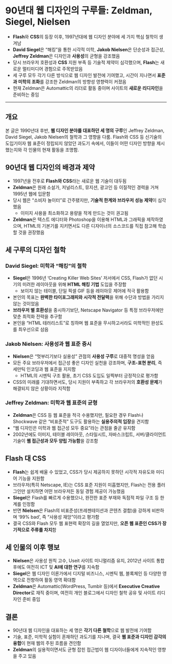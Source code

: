 # 90년대 웹 디자인의 구루들: Zeldman, Siegel, Nielsen


* **Flash**와 **CSS**의 등장 이후, 1997년대에 웹 디자인 분야에 세 가지 핵심 철학이 생겨남
* **David Siegel**은 “해킹”을 통한 시각적 미학, **Jakob Nielsen**은 단순성과 접근성, **Jeffrey Zeldman**은 디자인과 **사용성**의 균형을 강조했음
* 당시 브라우저 호환성과 **CSS** 지원 부족 등 기술적 제약이 심각했으며, **Flash**는 새로운 멀티미디어 경험으로 주목받았음
* 세 구루 모두 각기 다른 방식으로 웹 디자인 발전에 기여했고, 시간이 지나면서 **표준과 미학의 조화**를 강조한 Zeldman의 방향성 영향력이 커졌음
* 현재 Zeldman은 Automattic의 리더로 활동 중이며 사이트의 **새로운 리디자인**을 준비하는 중임

---

개요
--

본 글은 1990년대 후반, **웹 디자인 분야를 대표하던 세 명의 구루**인 Jeffrey Zeldman, David Siegel, Jakob Nielsen의 철학과 그 영향을 다룸. Flash와 CSS 등 신기술의 도입기이자 웹 표준이 정립되지 않았던 과도기 속에서, 이들이 어떤 디자인 방향을 제시했는지와 각 인물의 현재 활동을 조명함.

90년대 웹 디자인의 배경과 제약
------------------

* 1997년을 전후로 **Flash와 CSS**라는 새로운 웹 기술이 대두됨
* **Zeldman**은 원래 소설가, 저널리스트, 뮤지션, 광고인 등 이질적인 경력을 거쳐 1995년 웹에 입문함
* 당시 웹은 “소비자 놀이터”로 간주됐지만, **기술적 한계와 브라우저 성능 제약**이 심각했음
  + 이미지 사용을 최소화하고 용량을 작게 만드는 것이 권고됨
* **Zeldman**은 텍스트 에디터와 Photoshop을 이용해 HTML과 그래픽을 제작하였으며, HTML의 기본기를 지키면서도 다른 디자이너의 소스코드를 직접 참고해 학습할 것을 권장했음

세 구루의 디자인 철학
------------

### David Siegel: 미학과 “해킹”의 철학

* **Siegel**은 1996년 ‘Creating Killer Web Sites’ 저서에서 CSS, Flash가 없던 시기의 미려한 레이아웃을 위해 **HTML 해킹 기법** 도입을 주장함
  + 보이지 않는 테이블, 단일 픽셀 GIF 등을 레이아웃 제어에 적극 활용함
* 본인의 목표는 **완벽한 타이포그래피와 시각적 전달력**을 위해 수단과 방법을 가리지 않는 것이었음
* **브라우저 별 호환성**을 중시하기보단, Netscape Navigator 등 특정 브라우저에만 맞춘 최적화 전략을 추구함
* 본인을 “HTML 테러리스트”로 칭하며 웹 표준을 무시하고서라도 미학적인 완성도를 최우선으로 삼음

### Jakob Nielsen: 사용성과 웹 표준 중시

* **Nielsen**은 “멋부리기보다 실용성” 관점의 **사용성 구루**로 대중적 명성을 얻음
* 모든 주요 브라우저에서 접근성 좋은 디자인 실천을 강조하며, **구조-표현 분리**, 즉 세만틱 인코딩과 웹 표준을 지지함
  + HTML의 시멘틱 구조 활용, 초기 CSS 도입도 일찍부터 긍정적으로 평가함
* CSS의 미래를 기대하면서도, 당시 지원이 부족하고 각 브라우저의 **호환성 문제**가 해결되지 않은 상황이라 지적함

### Jeffrey Zeldman: 미학과 웹 표준의 균형

* **Zeldman**은 CSS 등 웹 표준을 적극 수용했지만, 필요한 경우 Flash나 Shockwave 같은 “비표준적” 도구도 활용하는 **실용주의적 입장**을 견지함
* “웹 디자인은 미학과 웹 접근성 모두 중요”라는 관점을 줄곧 유지함
* 2002년에도 이미지, 테이블 레이아웃, 스타일시트, 자바스크립트, 서버/클라이언트 기술이 **웹 접근성과 모두 양립 가능함**을 강조함

Flash 대 CSS
-----------

* **Flash**는 쉽게 배울 수 있었고, CSS가 당시 제공하지 못하던 시각적 자유도와 미디어 기능을 지원함
* 브라우저(특히 Netscape, IE)는 CSS 표준 지원이 미흡했지만, Flash는 전용 플러그인만 설치하면 어떤 브라우저든 동일 경험 제공이 가능했음
* **Siegel**은 Flash를 빠르게 수용했으나, 완전한 표준 부재와 독점적 파일 구조 등 한계를 인정함
* 반면 **Nielsen**은 Flash의 비표준성(프레젠테이션과 콘텐츠 결합)을 강하게 비판하며 ‘99% bad’, 즉 “사용성 재앙”이라고 평가함
* 결국 CSS와 Flash 모두 웹 표현력 확장의 길을 열었지만, **오픈 웹 표준인 CSS가 장기적으로 주류를 차지**함

세 인물의 이후 행보
-----------

* **Nielsen**은 사용성 원칙 고수, Useit 사이트 미니멀리즘 유지, 2012년 사이트 통합 후에도 여전히 ICT 및 **AI에 대한 연구**를 지속함
* **Siegel**은 웹 디자인 이론가에서 디지털 비즈니스, 시멘틱 웹, 블록체인 등 다양한 영역으로 전향하여 활동 영역 확대함
* **Zeldman**은 Automattic(WordPress, Tumblr 등)에서 **Executive Creative Director**로 재직 중이며, 여전히 개인 블로그에서 디자인 철학 공유 및 사이트 리디자인 준비 중임

결론
--

* 90년대 웹 디자인을 대표하는 세 명은 **각기 다른 철학**으로 웹 발전에 기여함
* 기술, 표준, 미학적 실험이 혼재하던 과도기를 지나며, 결국 **웹 표준과 디자인 감각의 융합**이 현재 웹의 주된 흐름을 견인함
* **Zeldman**의 실용적이면서도 균형 잡힌 접근법이 웹 디자이너들에게 지속적인 영향을 주고 있음
